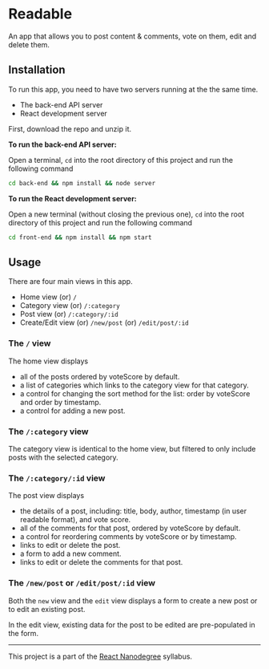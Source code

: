 # Readable

An app that allows you to post content & comments, vote on them, edit and delete them.

## Installation

To run this app, you need to have two servers running at the the same time.

- The back-end API server
- React development server

First, download the repo and unzip it.

**To run the back-end API server:**

Open a terminal, ```cd``` into the root directory of this project and run the following command
```sh
cd back-end && npm install && node server
```

**To run the React development server:**

Open a new terminal (without closing the previous one), ```cd``` into the root directory of this project and run the following command
```sh
cd front-end && npm install && npm start
```

## Usage

There are four main views in this app.
- Home view (or) ```/```
- Category view (or) ```/:category```
- Post view (or) ```/:category/:id```
- Create/Edit view (or) ```/new/post``` (or) ```/edit/post/:id```

### The ```/``` view

The home view displays

- all of the posts ordered by voteScore by default.
- a list of categories which links to the category view for that category.
- a control for changing the sort method for the list: order by voteScore and order by timestamp.
- a control for adding a new post.

### The ```/:category``` view

The category view is identical to the home view, but filtered to only include posts with the selected category.

### The ```/:category/:id``` view

The post view displays

- the details of a post, including: title, body, author, timestamp (in user readable format), and vote score.
- all of the comments for that post, ordered by voteScore by default.
- a control for reordering comments by voteScore or by timestamp.
- links to edit or delete the post.
- a form to add a new comment.
- links to edit or delete the comments for that post.

### The ```/new/post``` or ```/edit/post/:id``` view

Both the ```new``` view and the ```edit``` view displays a form to create a new post or to edit an existing post.

In the edit view, existing data for the post to be edited are pre-populated in the form.

___

This project is a part of the [React Nanodegree](https://www.udacity.com/course/react-nanodegree--nd019) syllabus.